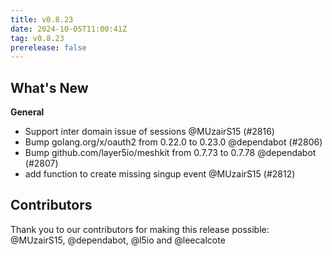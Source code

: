 ```yaml
---
title: v0.8.23
date: 2024-10-05T11:00:41Z
tag: v0.8.23
prerelease: false
---
```


## What's New
**General**
- Support inter domain issue of sessions @MUzairS15 (#2816)
- Bump golang.org/x/oauth2 from 0.22.0 to 0.23.0 @dependabot (#2806)
- Bump github.com/layer5io/meshkit from 0.7.73 to 0.7.78 @dependabot (#2807)
- add function to create missing singup event @MUzairS15 (#2812)

## Contributors

Thank you to our contributors for making this release possible:
@MUzairS15, @dependabot, @l5io and @leecalcote

